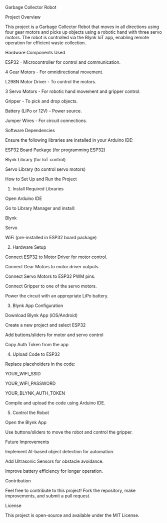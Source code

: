 Garbage Collector Robot

Project Overview

This project is a Garbage Collector Robot that moves in all directions using four gear motors and picks up objects using a robotic hand with three servo motors. The robot is controlled via the Blynk IoT app, enabling remote operation for efficient waste collection.

Hardware Components Used

ESP32 - Microcontroller for control and communication.

4 Gear Motors - For omnidirectional movement.

L298N Motor Driver - To control the motors.

3 Servo Motors - For robotic hand movement and gripper control.

Gripper - To pick and drop objects.

Battery (LiPo or 12V) - Power source.

Jumper Wires - For circuit connections.

Software Dependencies

Ensure the following libraries are installed in your Arduino IDE:

ESP32 Board Package (for programming ESP32)

Blynk Library (for IoT control)

Servo Library (to control servo motors)

How to Set Up and Run the Project

1. Install Required Libraries

Open Arduino IDE

Go to Library Manager and install:

Blynk

Servo

WiFi (pre-installed in ESP32 board package)

2. Hardware Setup

Connect ESP32 to Motor Driver for motor control.

Connect Gear Motors to motor driver outputs.

Connect Servo Motors to ESP32 PWM pins.

Connect Gripper to one of the servo motors.

Power the circuit with an appropriate LiPo battery.

3. Blynk App Configuration

Download Blynk App (iOS/Android)

Create a new project and select ESP32

Add buttons/sliders for motor and servo control

Copy Auth Token from the app

4. Upload Code to ESP32

Replace placeholders in the code:

YOUR_WIFI_SSID

YOUR_WIFI_PASSWORD

YOUR_BLYNK_AUTH_TOKEN

Compile and upload the code using Arduino IDE.

5. Control the Robot

Open the Blynk App

Use buttons/sliders to move the robot and control the gripper.

Future Improvements

Implement AI-based object detection for automation.

Add Ultrasonic Sensors for obstacle avoidance.

Improve battery efficiency for longer operation.

Contribution

Feel free to contribute to this project! Fork the repository, make improvements, and submit a pull request.

License

This project is open-source and available under the MIT License.
